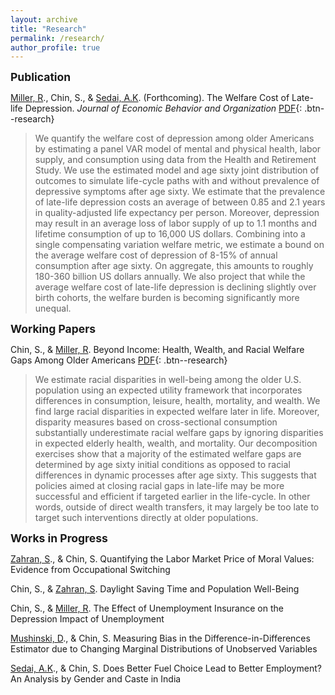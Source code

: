 ```yaml
---
layout: archive
title: "Research"
permalink: /research/
author_profile: true
---
```

<span style="font-size:1.25em; font-weight:bold;">Publication</span>

[Miller, R](https://sites.google.com/rams.colostate.edu/raymiller/home?authuser=0)., Chin, S., & [Sedai, A.K](https://sites.google.com/view/ashishsedai). (Forthcoming). The Welfare Cost of Late-life Depression. *Journal of Economic Behavior and Organization* [PDF](/files/pdf/research/Welfare_Cost_Late-life_Depression.pdf){: .btn--research}

> We quantify the welfare cost of depression among older Americans by estimating a panel VAR model of mental and physical health, labor supply, and consumption using data from the Health and Retirement Study. We use the estimated model and age sixty joint distribution of outcomes to simulate life-cycle paths with and without prevalence of depressive symptoms after age sixty. We estimate that the prevalence of late-life depression costs an average of between 0.85 and 2.1 years in quality-adjusted life expectancy per person. Moreover, depression may result in an average loss of labor supply of up to 1.1 months and lifetime consumption of up to 16,000 US dollars. Combining into a single compensating variation welfare metric, we estimate a bound on the average welfare cost of depression of 8-15% of annual consumption after age sixty. On aggregate, this amounts to roughly 180-360 billion US dollars annually. We also project that while the average welfare cost of late-life depression is declining slightly over birth cohorts, the welfare burden is becoming significantly more unequal.

<span style="font-size:1.25em; font-weight:bold;">Working Papers</span>

Chin, S., & [Miller, R](https://sites.google.com/rams.colostate.edu/raymiller/home?authuser=0). Beyond Income: Health, Wealth, and Racial Welfare Gaps Among Older Americans [PDF](/files/pdf/research/Racial_Welfare_Chin_Miller_2022.pdf){: .btn--research}

> We estimate racial disparities in well-being among the older U.S. population using an expected utility framework that incorporates differences in consumption, leisure, health, mortality, and wealth. We find large racial disparities in expected welfare later in life. Moreover, disparity measures based on cross-sectional consumption substantially underestimate racial welfare gaps by ignoring disparities in expected elderly health, wealth, and mortality. Our decomposition exercises show that a majority of the estimated welfare gaps are determined by age sixty initial conditions as opposed to racial differences in dynamic processes after age sixty. This suggests that policies aimed at closing racial gaps in late-life may be more successful and efficient if targeted earlier in the life-cycle. In other words, outside of direct wealth transfers, it may largely be too late to target such interventions directly at older populations.


<span style="font-size:1.25em; font-weight:bold;"> Works in Progress</span>

[Zahran, S](https://economics.colostate.edu/people/szahran/)., & Chin, S. Quantifying the Labor Market Price of Moral Values: Evidence from Occupational Switching

Chin, S., & [Zahran, S](https://economics.colostate.edu/people/szahran/). Daylight Saving Time and Population Well-Being

Chin, S., & [Miller, R](https://sites.google.com/rams.colostate.edu/raymiller/home?authuser=0). The Effect of Unemployment Insurance on the Depression Impact of Unemployment

[Mushinski, D](https://economics.colostate.edu/people/mushinsk/)., & Chin, S. Measuring Bias in the Difference-in-Differences Estimator due to Changing Marginal Distributions of Unobserved Variables 

[Sedai, A.K](https://sites.google.com/view/ashishsedai)., & Chin, S. Does Better Fuel Choice Lead to Better Employment? An Analysis by Gender and Caste in India
